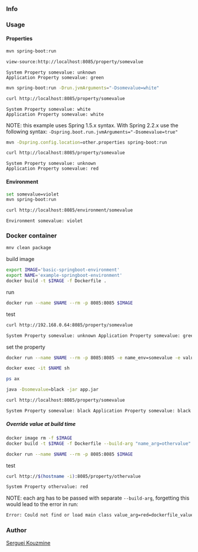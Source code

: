 ﻿### Info


### Usage

#### Properties
```sh
mvn spring-boot:run
```
```sh
view-source:http://localhost:8085/property/somevalue
```
```text
System Property somevalue: unknown
Application Property somevalue: green
```
```sh
mvn spring-boot:run -Drun.jvmArguments="-Dsomevalue=white"
```
```sh
curl http://localhost:8085/property/somevalue
```
```text
System Property somevalue: white
Application Property somevalue: white
```
NOTE: this example uses Spring 1.5.x syntax. With Spring 2.2.x use the following syntax: `-Dspring.boot.run.jvmArguments="-Dsomevalue=true"`

```sh
mvn -Dspring.config.location=other.properties spring-boot:run
```
```sh
curl http://localhost:8085/property/somevalue
```
```text
System Property somevalue: unknown
Application Property somevalue: red
```
#### Environment
```sh
set somevalue=violet
mvn spring-boot:run
```
```sh
curl http://localhost:8085/environment/somevalue
```
```text
Environment somevalue: violet
```
### Docker container
```sh
mnv clean package
```
build image
```sh
export IMAGE='basic-springboot-environment'
export NAME='example-springboot-environment'
docker build -t $IMAGE -f Dockerfile .
```
run
```sh
docker run --name $NAME --rm -p 8085:8085 $IMAGE
```
test
```sh
curl http://192.168.0.64:8085/property/somevalue
```
```txt
System Property somevalue: unknown Application Property somevalue: green
```
set the property
```sh
docker run --name $NAME --rm -p 8085:8085 -e name_env=somevalue -e value_env=black -it $IMAGE
```

```sh
docker exec -it $NAME sh
```
```sh
ps ax
```
```sh
java -Dsomevalue=black -jar app.jar
```
```sh
curl http://localhost:8085/property/somevalue

```
```text
System Property somevalue: black Application Property somevalue: black
```
##### Override value at build time
```sh
docker image rm -f $IMAGE
docker build -t $IMAGE -f Dockerfile --build-arg "name_arg=othervalue" --build-arg "value_arg=red" .
```
```sh
docker run --name $NAME --rm -p 8085:8085 $IMAGE
```
test
```sh
curl http://$(hostname -i):8085/property/othervalue
```

```txt
System Property othervalue: red
```
NOTE: each arg has to be  passed with separate `--build-arg`, forgetting this would lead to the error in run:
```sh
Error: Could not find or load main class value_arg=red=dockerfile_value
```

### Author
[Serguei Kouzmine](kouzmine_serguei@yahoo.com)
